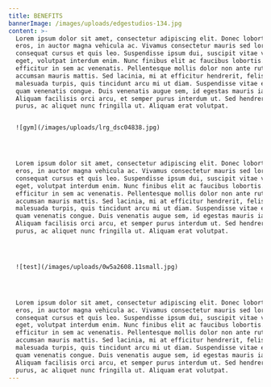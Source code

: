 ```yaml
---
title: BENEFITS
bannerImage: /images/uploads/edgestudios-134.jpg
content: >-
  Lorem ipsum dolor sit amet, consectetur adipiscing elit. Donec lobortis dolor
  eros, in auctor magna vehicula ac. Vivamus consectetur mauris sed lorem
  consequat cursus et quis leo. Suspendisse ipsum dui, suscipit vitae velit
  eget, volutpat interdum enim. Nunc finibus elit ac faucibus lobortis. Nullam
  efficitur in sem ac venenatis. Pellentesque mollis dolor non ante rutrum, eget
  accumsan mauris mattis. Sed lacinia, mi at efficitur hendrerit, felis turpis
  malesuada turpis, quis tincidunt arcu mi ut diam. Suspendisse vitae est et
  quam venenatis congue. Duis venenatis augue sem, id egestas mauris iaculis et.
  Aliquam facilisis orci arcu, et semper purus interdum ut. Sed hendrerit tempus
  purus, ac aliquet nunc fringilla ut. Aliquam erat volutpat.


  ![gym](/images/uploads/lrg_dsc04838.jpg)




  Lorem ipsum dolor sit amet, consectetur adipiscing elit. Donec lobortis dolor
  eros, in auctor magna vehicula ac. Vivamus consectetur mauris sed lorem
  consequat cursus et quis leo. Suspendisse ipsum dui, suscipit vitae velit
  eget, volutpat interdum enim. Nunc finibus elit ac faucibus lobortis. Nullam
  efficitur in sem ac venenatis. Pellentesque mollis dolor non ante rutrum, eget
  accumsan mauris mattis. Sed lacinia, mi at efficitur hendrerit, felis turpis
  malesuada turpis, quis tincidunt arcu mi ut diam. Suspendisse vitae est et
  quam venenatis congue. Duis venenatis augue sem, id egestas mauris iaculis et.
  Aliquam facilisis orci arcu, et semper purus interdum ut. Sed hendrerit tempus
  purus, ac aliquet nunc fringilla ut. Aliquam erat volutpat.




  ![test](/images/uploads/0w5a2608.11small.jpg)




  Lorem ipsum dolor sit amet, consectetur adipiscing elit. Donec lobortis dolor
  eros, in auctor magna vehicula ac. Vivamus consectetur mauris sed lorem
  consequat cursus et quis leo. Suspendisse ipsum dui, suscipit vitae velit
  eget, volutpat interdum enim. Nunc finibus elit ac faucibus lobortis. Nullam
  efficitur in sem ac venenatis. Pellentesque mollis dolor non ante rutrum, eget
  accumsan mauris mattis. Sed lacinia, mi at efficitur hendrerit, felis turpis
  malesuada turpis, quis tincidunt arcu mi ut diam. Suspendisse vitae est et
  quam venenatis congue. Duis venenatis augue sem, id egestas mauris iaculis et.
  Aliquam facilisis orci arcu, et semper purus interdum ut. Sed hendrerit tempus
  purus, ac aliquet nunc fringilla ut. Aliquam erat volutpat.
---
```


